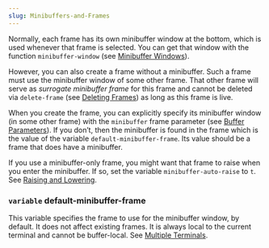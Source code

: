 ```yaml
---
slug: Minibuffers-and-Frames
---
```


Normally, each frame has its own minibuffer window at the bottom, which is used whenever that frame is selected. You can get that window with the function `minibuffer-window` (see [Minibuffer Windows](/docs/elisp/Minibuffer-Windows)).

However, you can also create a frame without a minibuffer. Such a frame must use the minibuffer window of some other frame. That other frame will serve as *surrogate minibuffer frame* for this frame and cannot be deleted via `delete-frame` (see [Deleting Frames](/docs/elisp/Deleting-Frames)) as long as this frame is live.

When you create the frame, you can explicitly specify its minibuffer window (in some other frame) with the `minibuffer` frame parameter (see [Buffer Parameters](/docs/elisp/Buffer-Parameters)). If you don’t, then the minibuffer is found in the frame which is the value of the variable `default-minibuffer-frame`. Its value should be a frame that does have a minibuffer.

If you use a minibuffer-only frame, you might want that frame to raise when you enter the minibuffer. If so, set the variable `minibuffer-auto-raise` to `t`. See [Raising and Lowering](/docs/elisp/Raising-and-Lowering).

### <span className="tag variable">`variable`</span> **default-minibuffer-frame**

This variable specifies the frame to use for the minibuffer window, by default. It does not affect existing frames. It is always local to the current terminal and cannot be buffer-local. See [Multiple Terminals](/docs/elisp/Multiple-Terminals).
